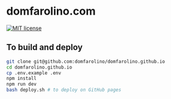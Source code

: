 # domfarolino.com

[![MIT license](http://img.shields.io/badge/license-MIT-brightgreen.svg)](http://opensource.org/licenses/MIT)

## To build and deploy

```sh
git clone git@github.com:domfarolino/domfarolino.github.io
cd domfarolino.github.io
cp .env.example .env
npm install
npm run dev
bash deploy.sh # to deploy on GitHub pages
```
